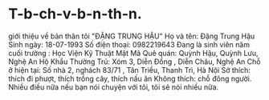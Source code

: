 # T-b-ch-v-b-n-th-n.
giới thiệu về bản thân tôi "ĐẶNG TRUNG HẬU"
Họ và tên: Đặng Trung Hậu
Sinh ngày: 18-07-1993
Số điện thoại: 0982219643
Đang là sinh viên năm cuối trường : Học Viện Kỹ Thuật Mật Mã
Quê quán: Quỳnh Hậu, Quỳnh Lưu, Nghệ An
Hộ Khẩu Thường Trú: Xóm 3, Diễn Đồng , Diễn Châu, Nghệ An
Chỗ ở hiện tại: Số nhà 2, nghách 83/71 , Tân Triều, Thanh Trì, Hà Nội
Sở thích: thích đi phượt, thích trồng cây, thích nấu ăn
Không thích: chỗ đông người.
Nhiều điều nữa nếu bạn nói chuyện với tôi, tôi sẽ nói nhiều nữa. 
